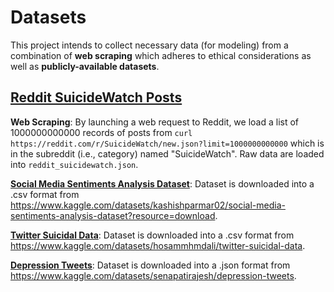# Datasets
This project intends to collect necessary data (for modeling) from a combination of **web scraping** which adheres to ethical considerations as well as **publicly-available datasets**.

## [Reddit SuicideWatch Posts](./Reddit_SuicideWatch/)
**Web Scraping**: By launching a web request to Reddit, we load a list of 1000000000000 records of posts from `curl https://reddit.com/r/SuicideWatch/new.json?limit=1000000000000` which is in the subreddit (i.e., category) named "SuicideWatch". 
Raw data are loaded into `reddit_suicidewatch.json`.

[**Social Media Sentiments Analysis Dataset**](./Social_Media_Sentiments_Analysis_Dataset/): Dataset is downloaded into a .csv format from <url>https://www.kaggle.com/datasets/kashishparmar02/social-media-sentiments-analysis-dataset?resource=download</url>.

[**Twitter Suicidal Data**](./Twitter_Suicidal_Data/): Dataset is downloaded into a .csv format from <url>https://www.kaggle.com/datasets/hosammhmdali/twitter-suicidal-data</url>.

[**Depression Tweets**](./Depression_Tweets/): Dataset is downloaded into a .json format from <url>https://www.kaggle.com/datasets/senapatirajesh/depression-tweets</url>.